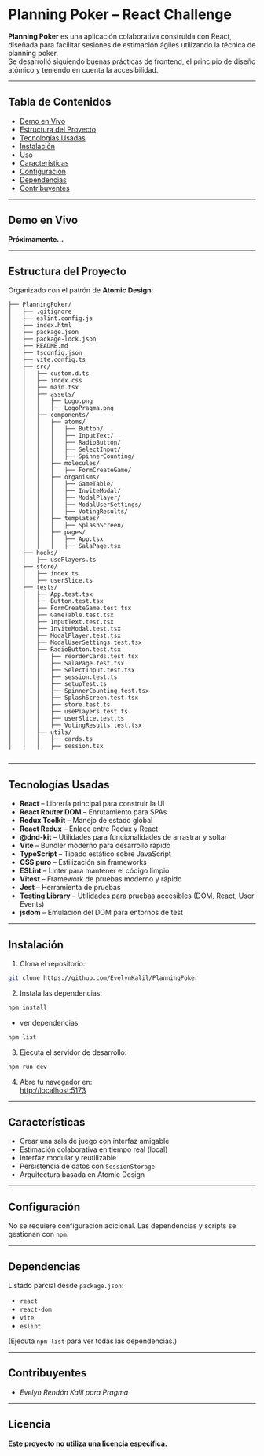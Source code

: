 # Planning Poker – React Challenge

**Planning Poker** es una aplicación colaborativa construida con React, diseñada para facilitar sesiones de estimación ágiles utilizando la técnica de planning poker.  
Se desarrolló siguiendo buenas prácticas de frontend, el principio de diseño atómico y teniendo en cuenta la accesibilidad.

---

## Tabla de Contenidos

- [Demo en Vivo](#demo-en-vivo)
- [Estructura del Proyecto](#estructura-del-proyecto)
- [Tecnologías Usadas](#tecnologías-usadas)
- [Instalación](#instalación)
- [Uso](#uso)
- [Características](#características)
- [Configuración](#configuración)
- [Dependencias](#dependencias)
- [Contribuyentes](#contribuyentes)

---

## Demo en Vivo

**Próximamente…**

---

## Estructura del Proyecto

Organizado con el patrón de **Atomic Design**:

```
├── PlanningPoker/
│   ├── .gitignore
│   ├── eslint.config.js
│   ├── index.html
│   ├── package.json
│   ├── package-lock.json
│   ├── README.md
│   ├── tsconfig.json
│   ├── vite.config.ts
│   ├── src/
│   │   ├── custom.d.ts
│   │   ├── index.css
│   │   ├── main.tsx
│   │   ├── assets/
│   │   │   ├── Logo.png
│   │   │   ├── LogoPragma.png
│   │   ├── components/
│   │   │   ├── atoms/
│   │   │   │   ├── Button/
│   │   │   │   ├── InputText/
│   │   │   │   ├── RadioButton/
│   │   │   │   ├── SelectInput/
│   │   │   │   ├── SpinnerCounting/
│   │   │   ├── molecules/
│   │   │   │   ├── FormCreateGame/
│   │   │   ├── organisms/
│   │   │   │   ├── GameTable/
│   │   │   │   ├── InviteModal/
│   │   │   │   ├── ModalPlayer/
│   │   │   │   ├── ModalUserSettings/
│   │   │   │   ├── VotingResults/
│   │   │   ├── templates/
│   │   │   │   ├── SplashScreen/
│   │   │   ├── pages/
│   │   │   │   ├── App.tsx
│   │   │   │   ├── SalaPage.tsx
│   ├── hooks/
│   │   ├── usePlayers.ts
│   ├── store/
│   │   ├── index.ts
│   │   ├── userSlice.ts
│   ├── tests/
│   │   ├── App.test.tsx
│   │   ├── Button.test.tsx
│   │   ├── FormCreateGame.test.tsx
│   │   ├── GameTable.test.tsx
│   │   ├── InputText.test.tsx
│   │   ├── InviteModal.test.tsx
│   │   ├── ModalPlayer.test.tsx
│   │   ├── ModalUserSettings.test.tsx
│   │   ├── RadioButton.test.tsx
│   │   │   ├── reorderCards.test.tsx
│   │   │   ├── SalaPage.test.tsx
│   │   │   ├── SelectInput.test.tsx
│   │   │   ├── session.test.ts
│   │   │   ├── setupTest.ts
│   │   │   ├── SpinnerCounting.test.tsx
│   │   │   ├── SplashScreen.test.tsx
│   │   │   ├── store.test.ts
│   │   │   ├── usePlayers.test.ts
│   │   │   ├── userSlice.test.ts
│   │   │   ├── VotingResults.test.tsx
│   │   ├── utils/
│   │   │   ├── cards.ts
│   │   │   ├── session.tsx


```

---

## Tecnologías Usadas

- **React** – Librería principal para construir la UI
- **React Router DOM** – Enrutamiento para SPAs
- **Redux Toolkit** – Manejo de estado global
- **React Redux** – Enlace entre Redux y React
- **@dnd-kit** – Utilidades para funcionalidades de arrastrar y soltar
- **Vite** – Bundler moderno para desarrollo rápido
- **TypeScript** – Tipado estático sobre JavaScript
- **CSS puro** – Estilización sin frameworks
- **ESLint** – Linter para mantener el código limpio
- **Vitest** – Framework de pruebas moderno y rápido
- **Jest** – Herramienta de pruebas
- **Testing Library** – Utilidades para pruebas accesibles (DOM, React, User Events)
- **jsdom** – Emulación del DOM para entornos de test

---

## Instalación

1. Clona el repositorio:

```bash
git clone https://github.com/EvelynKalil/PlanningPoker
```

2. Instala las dependencias:

```bash
npm install
```

- ver dependencias 

```bash
npm list
```

3. Ejecuta el servidor de desarrollo:

```bash
npm run dev
```

4. Abre tu navegador en:  
   [http://localhost:5173](http://localhost:5173)

---

## Características

- Crear una sala de juego con interfaz amigable
- Estimación colaborativa en tiempo real (local)
- Interfaz modular y reutilizable
- Persistencia de datos con `SessionStorage`
- Arquitectura basada en Atomic Design

---

## Configuración

No se requiere configuración adicional. Las dependencias y scripts se gestionan con `npm`.

---

## Dependencias

Listado parcial desde `package.json`:

- `react`
- `react-dom`
- `vite`
- `eslint`

(Ejecuta `npm list` para ver todas las dependencias.)

---

## Contribuyentes

- *Evelyn Rendón Kalil para Pragma*

---

## Licencia

**Este proyecto no utiliza una licencia específica.**
